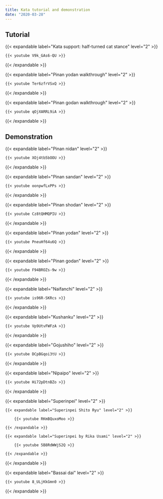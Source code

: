 ```yaml
---
title: Kata tutorial and demonstration
date: "2020-03-28"
---
```


## Tutorial

{{< expandable label="Kata support: half-turned cat stance" level="2" >}}

    {{< youtube V9k_GAs6-QU >}}

{{< /expandable >}}


{{< expandable label="Pinan yodan walkthrough" level="2" >}}

    {{< youtube Ter6zfrVSxQ >}}

{{< /expandable >}}


{{< expandable label="Pinan godan walkthrough" level="2" >}}

    {{< youtube qOjXARRL9iA >}}

{{< /expandable >}}



## Demonstration

{{< expandable label="Pinan nidan" level="2" >}}

    {{< youtube XOj4tb5bOOU >}}

{{< /expandable >}}


{{< expandable label="Pinan sandan" level="2" >}}

    {{< youtube oonpwfLxPPs >}}

{{< /expandable >}}


{{< expandable label="Pinan shodan" level="2" >}}

    {{< youtube Cz8tQHMQPIU >}}

{{< /expandable >}}


{{< expandable label="Pinan yodan" level="2" >}}

    {{< youtube PneuHf64u6Q >}}

{{< /expandable >}}


{{< expandable label="Pinan godan" level="2" >}}

    {{< youtube F94BROZs-9w >}}

{{< /expandable >}}


{{< expandable label="Naifanchi" level="2" >}}

    {{< youtube is96R-SKRcs >}}

{{< /expandable >}}


{{< expandable label="Kushanku" level="2" >}}

    {{< youtube Vp9UtvFWFzA >}}

{{< /expandable >}}


{{< expandable label="Gojushiho" level="2" >}}

    {{< youtube DCpBGqoi3tU >}}

{{< /expandable >}}


{{< expandable label="Nipaipo" level="2" >}}

    {{< youtube Hi72pDtnBZo >}}

{{< /expandable >}}


{{< expandable label="Superinpei" level="2" >}}

    {{< expandable label="Superinpei Shito Ryu" level="2" >}}

        {{< youtube RKmBQuxoMoo >}}

    {{< /expandable >}}
    
    {{< expandable label="Superinpei by Rika Usami" level="2" >}}

        {{< youtube 5B8RdWWjS2Q >}}

    {{< /expandable >}}
    
{{< /expandable >}}


{{< expandable label="Bassai dai" level="2" >}}

    {{< youtube 8_ULjKkGmn0 >}}

{{< /expandable >}}



    